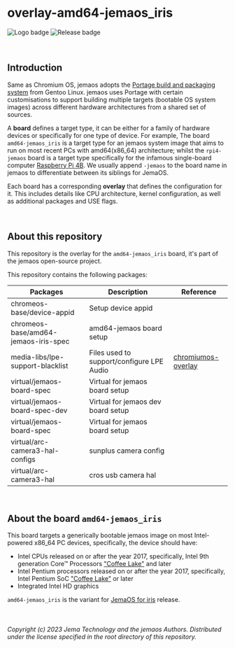 # overlay-amd64-jemaos_iris

![Logo badge](https://img.shields.io/endpoint?url=https%3A%2F%2Fjemaos-badge-wivuxrq8xzvh.runkit.sh%2F) ![Release badge](https://img.shields.io/github/v/release/jemaos/overlay-amd64-jemaos_iris?label=latest%20release%20image)

<br>

## Introduction
Same as Chromium OS, jemaos adopts the [Portage build and packaging system](https://wiki.gentoo.org/wiki/Portage) from Gentoo Linux. jemaos uses Portage with certain customisations to support building multiple targets (bootable OS system images) across different hardware architectures from a shared set of sources.

A **board** defines a target type, it can be either for a family of hardware devices or specifically for one type of device. For example, The board `amd64-jemaos_iris` is a target type for an jemaos system image that aims to run on most recent PCs with amd64(x86_64) architecture; whilst the `rpi4-jemaos` board is a target type specifically for the infamous single-board computer [Raspberry Pi 4B](https://www.raspberrypi.com/products/raspberry-pi-4-model-b/). We usually append `-jemaos` to the board name in jemaos to differentiate between its siblings for JemaOS. 

Each board has a corresponding **overlay** that defines the configuration for it. This includes details like CPU architecture, kernel configuration, as well as additional packages and USE flags.

<br>

## About this repository
This repository is the overlay for the `amd64-jemaos_iris` board, it's part of the jemaos open-source project.

This repository contains the following packages:

| Packages                               | Description                               | Reference                                                                                                                                         |
|----------------------------------------|-------------------------------------------|---------------------------------------------------------------------------------------------------------------------------------------------------|
| chromeos-base/device-appid             | Setup device appid                        |                                                                                                                                                   |
| chromeos-base/amd64-jemaos-iris-spec | amd64-jemaos board setup                |                                                                                                                                                   |
| media-libs/lpe-support-blacklist       | Files used to support/configure LPE Audio | [chromiumos-overlay](https://chromium.googlesource.com/chromiumos/overlays/chromiumos-overlay/+/refs/heads/main/media-libs/lpe-support-blacklist) |
| virtual/jemaos-board-spec              | Virtual for jemaos board setup            |                                                                                                                                                   |
| virtual/jemaos-board-spec-dev          | Virtual for jemaos dev board setup        |                                                                                                                                                   |
| virtual/jemaos-board-spec            | Virtual for jemaos board setup          |                                                                                                                                                   |
| virtual/arc-camera3-hal-configs        | sunplus camera config                     |                                                                                                                                                   |
| virtual/arc-camera3-hal                | cros usb camera hal                       |                                                                                                                                                   |


<br>

## About the board `amd64-jemaos_iris`
This board targets a generically bootable jemaos image on most Intel-powered x86_64 PC devices, specifically, the device should have:
 - Intel CPUs released on or after the year 2017, specifically, Intel 9th generation Core™ Processors ["Coffee Lake"](https://en.wikipedia.org/wiki/Coffee_Lake) and later
 - Intel Pentium processors released on or after the year 2017, specifically, Intel Pentium SoC ["Coffee Lake"](https://en.wikipedia.org/wiki/Pentium) or later
 - Integrated Intel HD graphics

 `amd64-jemaos_iris` is the variant for [JemaOS for iris](https://jemaos.com/download/pc/intel-iris) release.

<br>

###### Copyright (c) 2023 Jema Technology and the jemaos Authors. Distributed under the license specified in the root directory of this repository.
